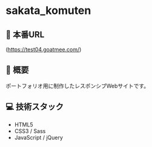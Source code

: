 # sakata_komuten

## 🔗 本番URL
(https://test04.goatmee.com/)

## 📝 概要
ポートフォリオ用に制作したレスポンシブWebサイトです。

## 💻 技術スタック
- HTML5
- CSS3 / Sass
- JavaScript / jQuery
